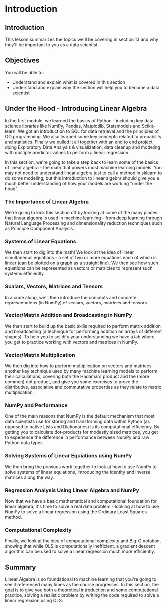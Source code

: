 
# Introduction

## Introduction
This lesson summarizes the topics we'll be covering in section 13 and why they'll be important to you as a data scientist.

## Objectives
You will be able to:
* Understand and explain what is covered in this section
* Understand and explain why the section will help you to become a data scientist

## Under the Hood - Introducing Linear Algebra

In the first module, we learned the basics of Python - including key data science libraries like NumPy, Pandas, Matplotlib, Statsmodels and Scikit-learn. We got an introduction to SQL for data retrieval and the principles of OO programming. We also learned some key concepts related to probability and statistics. Finally we pulled it all together with an end to end project doing Exploratory Data Analysis & visualization, data cleanup and modeling with multiple predictor values to perform a linear regression.

In this section, we're going to take a step back to learn some of the basics of linear algebra - the math that powers most machine learning models. You may not need to understand linear algebra just to call a method in sklearn to do some modeling, but this introduction to linear algebra should give you a much better understanding of how your models are working "under the hood".

### The Importance of Linear Algebra

We're going to kick this section off by looking at some of the many places that linear algebra is used in machine learniing - from deep learning through Natural Language Processing and dimensionality reduction techniques such as Principle Component Analysis.

### Systems of Linear Equations

We then start to dig into the math! We look at the idea of linear simultaneous equations - a set of two or more equations each of which is linear (can be plotted on a graph as a straight line). We then see how such equations can be represented as vectors or matricies to represent such systems efficiently.

### Scalars, Vectors, Matrices and Tensors

In a code along, we'll then introduce the concepts and concrete representations (in NumPy) of scalars, vectors, matrices and tensors.

### Vector/Matrix Addition and Broadcasting in NumPy

We then start to build up the basic skills required to perform matrix addition and broadcasting (a technique for performing addition on arrays of different shapes). To help you to solidify your understanding we have a lab where you get to practice working with vectors and matrices in NumPy.

### Vector/Matrix Multiplication

We then dig into how to perform multiplication on vectors and matrices - another key technique used by many machine learning models to perform their calculations, covering both the Hadamard product and the (more common) dot product, and give you some exercises to prove the distributive, associative and commutative properties as they relate to matrix multiplication.

### NumPy and Performance

One of the main reasons that NumPy is the default mechanism that most data scientists use for storing and transforming data within Python (as opposed to native Lists and Dictionaries) is its computational efficiency. By getting you to calculate dot-products for modestly sized matrices, you get to experience the difference in performance between NumPy and raw Python data types.

### Solving Systems of Linear Equiations using NumPy

We then bring the previous work together to look at how to use NumPy to solve systems of linear equiations, introducing the identity and inverse matrices along the way.


### Regression Analysis Using Linear Algebra and NumPy

Now that we have a basic mathematical and computational foundation for linear algebra, it's time to solve a real data problem - looking at how to use NumPy to solve a linear regression using the Ordinary Least Squares method.

### Computational Complexity

Finally, we look at the idea of computational complexity and Big-O notation, showing that while OLS is computationally inefficient, a gradient descent algorithm can be used to solve a linear regression much more efficiently.

 

## Summary

Linear Algebra is so foundational to machine learning that you're going to see it referenced many times as the course progresses. In this section, the goal is to give you both a theoretical introduction and some computational practice, solving a realistic problem by writing the code required to solve a linear regression using OLS.


